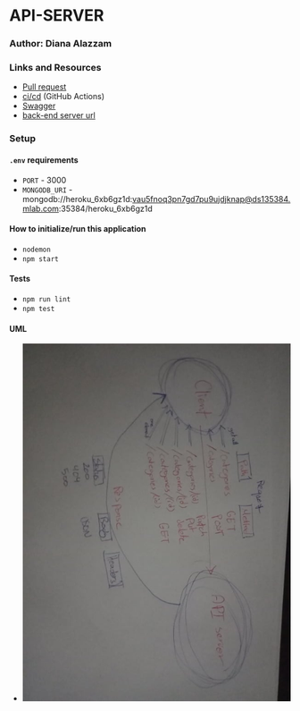 # API-SERVER
### Author: Diana Alazzam 

### Links and Resources

- [Pull request](https://github.com/diana96alazzam-401-advanced-javascript/api-server/pull/6)
- [ci/cd](https://github.com/diana96alazzam-401-advanced-javascript/api-server/blob/master/.github/workflows/node.yml) (GitHub Actions)
- [Swagger](https://app.swaggerhub.com/apis/diana96alazzam/lab9-api-server/0.1)
- [back-end server url](https://api-server-amman-401d2.herokuapp.com/)



### Setup

#### `.env` requirements
- `PORT` - 3000
- `MONGODB_URI` - mongodb://heroku_6xb6gz1d:vau5fnoq3pn7gd7pu9ujdjknap@ds135384.mlab.com:35384/heroku_6xb6gz1d



#### How to initialize/run this application

- `nodemon`
- `npm start`



#### Tests

- `npm run lint`
- `npm test`


#### UML

- ![UML](./assets/lab6-7-uml.jpg)
